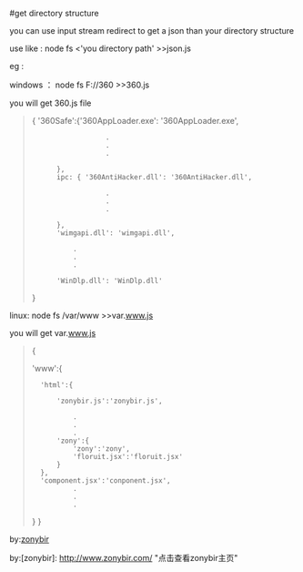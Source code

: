 #get directory structure

you can use input stream redirect to get a json than  your directory structure

use like :  node fs <'you directory path' >>json.js

eg :

windows ：  node fs F://360 >>360.js

you will get 360.js file


>{ 			'360Safe':{'360AppLoader.exe': '360AppLoader.exe',
>
>   					.
>   					.
>   					.
>
>			},
>   		ipc: { '360AntiHacker.dll': '360AntiHacker.dll',
>
>      					.
>      					.
>      					.
>
>      		},
>      		'wimgapi.dll': 'wimgapi.dll',
>
>      			.
>      			.
>      			.
>
>        	'WinDlp.dll': 'WinDlp.dll'
>
>}



linux:  node fs /var/www >>var.www.js

you will get var.www.js

>
>{
>
>	'www':{
>
>		'html':{
>
>			'zonybir.js':'zonybir.js',
>
>				.
>				.
>				.
>			'zony':{
>				'zony':'zony',
>				'floruit.jsx':'floruit.jsx'
>			}
>		},
>		'component.jsx':'conponent.jsx',
>				.
>				.
>				.
>	}
>}

by:[zonybir](http://www.zonybir.com/ "点击查看zonybir主页")

by:[zonybir]: http://www.zonybir.com/    "点击查看zonybir主页"
